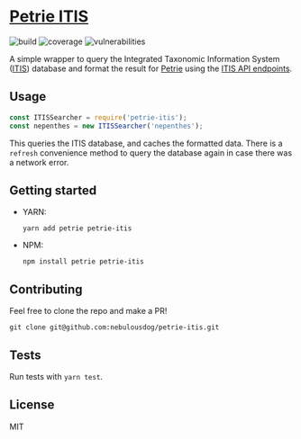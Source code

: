 # [Petrie ITIS](https://github.com/nebulousdog/petrie-itis)

![build](https://travis-ci.org/nebulousdog/petrie-itis.svg?branch=master)
![coverage](https://coveralls.io/repos/github/nebulousdog/petrie-itis/badge.svg?branch=master)
![vulnerabilities](https://snyk.io/test/github/nebulousdog/petrie-itis/badge.svg?targetFile=package.json)

A simple wrapper to query the Integrated Taxonomic Information System ([ITIS](https://www.itis.gov)) database and format the result for [Petrie](https://github.com/nebulousdog/petrie) using the [ITIS API endpoints](https://www.itis.gov/ws_description.html).

## Usage

```javascript
const ITISSearcher = require('petrie-itis');
const nepenthes = new ITISSearcher('nepenthes');
```

This queries the ITIS database, and caches the formatted data. There is a `refresh` convenience method to query the database again in case there was a network error.

## Getting started

* YARN:

  `yarn add petrie petrie-itis`

* NPM:

  `npm install petrie petrie-itis`

## Contributing

Feel free to clone the repo and make a PR!

`git clone git@github.com:nebulousdog/petrie-itis.git`

## Tests

Run tests with `yarn test`.

## License

MIT
